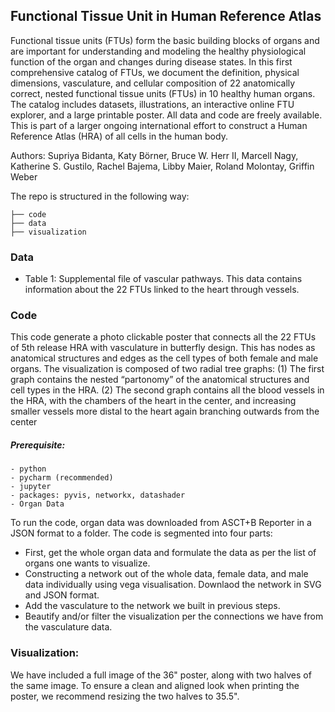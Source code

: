 ## Functional Tissue Unit in Human Reference Atlas

Functional tissue units (FTUs) form the basic building blocks of organs and are important for understanding and modeling the healthy physiological function of the organ and changes during disease states. In this first comprehensive catalog of FTUs, we document the definition, physical dimensions, vasculature, and cellular composition of 22 anatomically correct, nested functional tissue units (FTUs) in 10 healthy human organs. The catalog includes datasets, illustrations, an interactive online FTU explorer, and a large printable poster. All data and code are freely available. This is part of a larger ongoing international effort to construct a Human Reference Atlas (HRA) of all cells in the human body.

Authors: Supriya Bidanta, Katy Börner, Bruce W. Herr II, Marcell Nagy, Katherine S. Gustilo, Rachel Bajema, Libby Maier, Roland Molontay, Griffin Weber

The repo is structured in the following way:

```
├── code
├── data
├── visualization
```

### Data

- Table 1: Supplemental file of vascular pathways. This data contains information about the 22 FTUs linked to the heart through vessels. 
  
### Code

This code generate a photo clickable poster that connects all the 22 FTUs of 5th release HRA with vasculature in butterfly design. This has nodes as anatomical structures and edges as the cell types of both female and male organs. The visualization is composed of two radial tree graphs: (1) The first graph contains the nested “partonomy” of the anatomical structures and cell types in the HRA. (2) The second graph contains all the blood vessels in the HRA, with the chambers of the heart in the center, and increasing smaller vessels more distal to the heart again branching outwards from the center

##### Prerequisite:
    - python
    - pycharm (recommended)
    - jupyter
    - packages: pyvis, networkx, datashader
    - Organ Data

To run the code, organ data was downloaded from ASCT+B Reporter in a JSON format to a folder. 
The code is segmented into four parts:
- First, get the whole organ data and formulate the data as per the list of organs one wants to visualize.
- Constructing a network out of the whole data, female data, and male data individually using vega visualisation. Downlaod the network in SVG and JSON format.
- Add the vasculature to the network we built in previous steps.
- Beautify and/or filter the visualization per the connections we have from the vasculature data.

### Visualization:
We have included a full image of the 36" poster, along with two halves of the same image. To ensure a clean and aligned look when printing the poster, we recommend resizing the two halves to 35.5".



  
    
